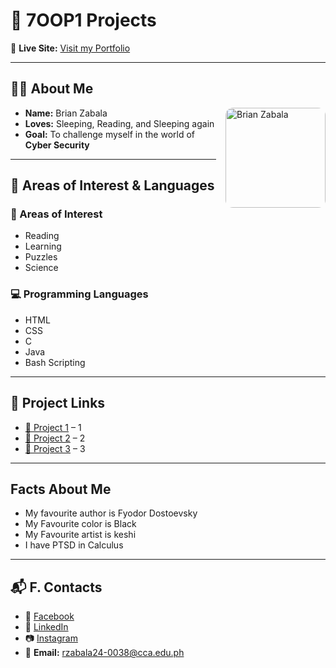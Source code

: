 # 🚀 7OOP1 Projects  

🔗 **Live Site:** [Visit my Portfolio](https://rzabala24-0038-a11y.github.io/7OOP1Projects/)  

---

## 👨‍💻 About Me  
<img src="{{ '/assets/img/profile.jpeg' | relative_url }}" alt="Brian Zabala" width="160" align="right" style="border-radius: 12px; margin-left: 15px;">

- **Name:** Brian Zabala  
- **Loves:** Sleeping, Reading, and Sleeping again  
- **Goal:** To challenge myself in the world of **Cyber Security**  

---

## 🎯 Areas of Interest & Languages  

### 🔐 Areas of Interest  
- Reading
- Learning
- Puzzles
- Science 

### 💻 Programming Languages  
- HTML  
- CSS  
- C  
- Java  
- Bash Scripting  

---

## 📂 Project Links  
- [🔗 Project 1](#) – 1 
- [🔗 Project 2](#) – 2 
- [🔗 Project 3](#) – 3

---

## Facts About Me 
- My favourite author is Fyodor Dostoevsky 
- My Favourite color is Black
- My Favourite artist is keshi
- I have PTSD in Calculus 

---

## 📬 F. Contacts  
- 📘 [Facebook](https://www.facebook.com/share/18T5bqWTgC/)  
- 💼 [LinkedIn](https://www.linkedin.com/in/brian-zabala-4a80a7321?utm_source=share&utm_campaign=share_via&utm_content=profile&utm_medium=android_app)  
- 📷 [Instagram](https://www.instagram.com/kur0_z?igsh=MTZkcW43ZG1kc2pvYg==)  
- 📧 **Email:** rzabala24-0038@cca.edu.ph
